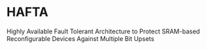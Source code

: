 # HAFTA
Highly Available Fault Tolerant Architecture to Protect SRAM-based Reconfigurable Devices Against Multiple Bit Upsets

